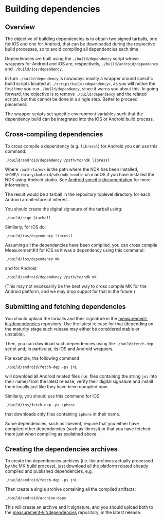 # Building dependencies

## Overview

The objective of building dependencies is to obtain two signed
tarballs, one for iOS and one for Android, that can be downloaded
during the respective build processes, so to avoid compiling all
dependencies each time.

Dependencies are built using the `./build/dependency` script whose
wrappers for Android and iOS are, respectively,
`./build/android/dependency` and `./build/ios/dependency`.

In turn `./build/dependency` is nowadays mostly a wrapper around
specific build scripts located at `./script/build/<dependency>`, as
you will notice the first time you run `./build/dependency`, since
it warns you about this. In going forward, the objective is to remove
`./build/dependency` and the related scripts, but this cannot be
done in a single step. Better to proceed piecemeal.

The wrapper scripts set specific environment variables such that the
dependency build can be integrated into the iOS or Android build process.

## Cross-compiling dependencies

To cross compile a dependency (e.g. `libressl`) for Android you can
use this command:

```
./build/android/dependency /path/to/ndk libressl
```

Where `/path/to/ndk` is the path where the NDK has been installed,
`$HOME/Library/Android/sdk/ndk-bundle` on macOS if you have installed
the NDK using Android studio. See [Android specific documentation](
../../script/build#cross-compile-for-android) for more information.

The result would be a tarball in the repository toplevel directory
for each Android architecture of interest.

You should create the digital signature of the tarball using:

```
./build/sign $tarball
```

Similarly, for iOS do:

```
./build/ios/dependency libressl
```

Assuming all the dependencies have been compiled, you can cross compile
MeasurementKit for iOS as it was a dependency using this command:

```
./build/ios/dependency mk
```

and for Android:

```
./build/android/dependency /path/to/ndk mk
```

(This may not necessarily be the best way to cross compile MK for the Android
platform, and we may drop suppot for that in the future.)

## Submitting and fetching dependencies

You should upload the tarballs and their signature in the
[measurement-kit/dependencies](https://github.com/measurement-kit/dependencies)
repository. Use the latest release for that (depending on the maturity
stage such release may either be considered stable or unstable).

Then, you can download such dependencies using the `./build/fetch-dep` script
and, in particular, its iOS and Android wrappers.

For example, the following command

```
./build/android/fetch-dep -ps jni
```

will download all Android related files (i.e. files containing the string `jni`
into their name) from the latest release, verify their digital signature and
install them locally just like they have been compiled now.

Similarly, you should use this command for iOS

```
./build/ios/fetch-dep -ps iphone
```

that downloads only files containing `iphone` in their name.

Some dependencies, such as libevent, require that you either have compiled
other dependencies (such as libressl) or that you have fetched them just when
compiling as explained above.

## Creating the dependencies archives

To create the dependencies archives (i.e. the archives actually processed
by the MK build process), just download all the platform related already
compiled and published dependencies, e.g.

```
./build/android/fetch-dep -ps jni
```

Then create a single archive containing all the compiled artifacts:

```
./build/android/archive-deps
```

This will create an archive and it signature, and you should upload both to the
[measurement-kit/dependencies](https://github.com/measurement-kit/dependencies)
repository, in the latest release.
